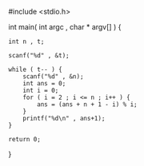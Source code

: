 #include <stdio.h>

int main( int argc , char * argv[] ) {

	int n , t;

	scanf("%d" , &t);

	while ( t-- ) {
		scanf("%d" , &n);
		int ans = 0;
		int i = 0;
		for ( i = 2 ; i <= n ; i++ ) {
			ans = (ans + n + 1 - i) % i;
		}
		printf("%d\n" , ans+1);
	}

	return 0;
}
